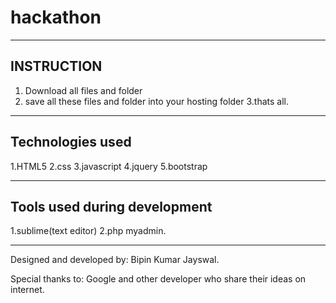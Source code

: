 # hackathon
------------------------
INSTRUCTION
----------------------------
1. Download all files and folder
2. save all these files and folder into your hosting folder
3.thats all.

-----------------------------------------
Technologies used
----------------------------------------
1.HTML5
2.css
3.javascript
4.jquery
5.bootstrap

----------------------------------
Tools used during development 
------------------------------------
1.sublime(text editor)
2.php myadmin.

------------------------
Designed and developed by: Bipin Kumar Jayswal.

Special thanks to: Google and other developer who share their ideas on internet.

